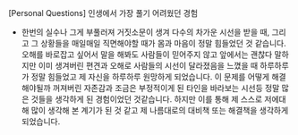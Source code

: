 [Personal Questions] 인생에서 가장 풀기 어려웠던 경험

- 한번의 실수나 그게 부풀러져 거짓소문이 생겨 다수의 차가운 시선을 받을 때, 그리고 그 상황들을 매일매일 직면해야할 때가 몸과 마음이 정말 힘들었던 것 같습니다. 오해를 바로잡고 싶어서 말을 해봐도 사람들이 믿어주지 않고 앞에서는 괜찮다 말하지만 이미 생겨버린 편견과 오해로 사람들의 시선이 달라졌음을 느꼈을 때 하루하루가 정말 힘들었고 제 자신을 하루하루 원망하게 되었습니다. 이 문제를 어떻게 해결해야될까 꺼져버린 자존감과 조금은 부정적이게 된 타인을 바라보는 시선등 정말 많은 것들을 생각하게 된 경험이었던 것같습니다. 하지만 이를 통해 제 스스로 저에대해 많이 생각해 본 계기가 된 것 같고 제 나름대로의 대비책 또는 해결책을 생각하게되었습니다.
